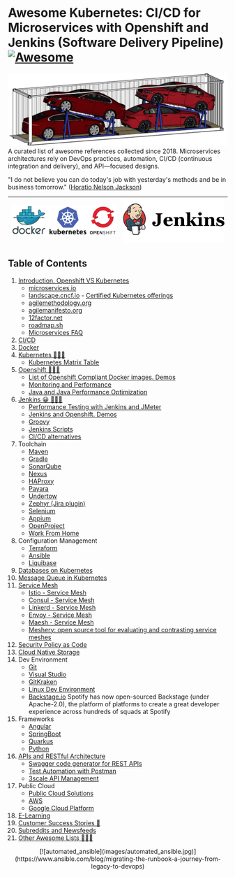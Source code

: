 # Awesome Kubernetes: CI/CD for Microservices with Openshift and Jenkins (Software Delivery Pipeline) [![Awesome](https://cdn.rawgit.com/sindresorhus/awesome/d7305f38d29fed78fa85652e3a63e154dd8e8829/media/badge.svg)](https://github.com/sindresorhus/awesome)

<img alt="Container with cars" src="images/container_with_cars.png"> 
<head>
<meta property="og:image" content="https://awesome-kubernetes.readthedocs.io/images/container_with_cars.png">
</head>
A curated list of awesome references collected since 2018.
Microservices architectures rely on DevOps practices, automation, CI/CD (continuous integration and delivery), and API—focused designs.

"I do not believe you can do today's job with yesterday's methods and be in business tomorrow." ([Horatio Nelson Jackson](https://www.history.com/news/the-first-great-american-road-trip))
<center>

|[![openshift videos](images/docker_kubernetes_openshift.png)](https://www.youtube.com/user/rhopenshift)|[![jenkins videos](images/jenkins-logo.png)](https://www.youtube.com/user/CloudBeesTV)|
|:---:|:---:|

</center>
<div id="player"></div>

## Table of Contents

1. [Introduction. Openshift VS Kubernetes](introduction.md)
    - [microservices.io](https://microservices.io/)
    - [landscape.cncf.io](https://landscape.cncf.io/)
            - [Certified Kubernetes offerings](https://www.cncf.io/certification/software-conformance/)
    - [agilemethodology.org](http://agilemethodology.org/)
    - [agilemanifesto.org](http://agilemanifesto.org/)
    - [12factor.net](https://12factor.net/)
    - [roadmap.sh](https://roadmap.sh/) 
    - [Microservices FAQ](faq.md)
2. [CI/CD](cicd.md)
3. [Docker](docker.md)
4. [Kubernetes 🌟🌟🌟](kubernetes.md)
    - [Kubernetes Matrix Table](matrix-table.md)
5. [Openshift 🌟🌟🌟](openshift.md)
    - [List of Openshift Compliant Docker images. Demos](openshift-compliant-images.md)
    - [Monitoring and Performance](monitoring.md)
    - [Java and Java Performance Optimization](java-and-java-performance-optimization.md)
6. [Jenkins 😀 🌟🌟🌟](jenkins.md)
    - [Performance Testing with Jenkins and JMeter](performance-testing-with-jenkins-and-jmeter.md)
    - [Jenkins and Openshift. Demos](jenkins-and-openshift.md)
    - [Groovy](groovy.md)
    - [Jenkins Scripts](scripts/README.md)
    - [CI/CD alternatives](cicd-alternatives.md)
7. Toolchain
    - [Maven](maven.md)
    - [Gradle](gradle.md)
    - [SonarQube](sonarqube.md)
    - [Nexus](nexus.md)
    - [HAProxy](haproxy.md)
    - [Payara](payara.md)
    - [Undertow](http://undertow.io/)
    - [Zephyr (Jira plugin)](zephyr.md)
    - [Selenium](selenium.md)
    - [Appium](appium.md)
    - [OpenProject](https://www.openproject.org/)
    - [Work From Home](workfromhome.md)
8. Configuration Management
    - [Terraform](terraform.md)
    - [Ansible](ansible.md)
    - [Liquibase](liquibase.md)
9. [Databases on Kubernetes](databases.md)
10. [Message Queue in Kubernetes](message-queue.md)
11. [Service Mesh](servicemesh.md)
    - [Istio - Service Mesh](istio.md)
    - [Consul - Service Mesh](consul.md)
    - [Linkerd - Service Mesh](https://linkerd.io/)
    - [Envoy - Service Mesh](https://www.envoyproxy.io/)
    - [Maesh - Service Mesh](https://containo.us/maesh/)
    - [Meshery: open source tool for evaluating and contrasting service meshes](https://meshery.io/)
12. [Security Policy as Code](securityascode.md)
13. [Cloud Native Storage](storage.md)
14. Dev Environment    
    - [Git](git.md)
    - [Visual Studio](visual-studio.md)
    - [GitKraken](gitkraken.md)
    - [Linux Dev Environment](linux-dev-env.md)
    - [Backstage.io](https://backstage.io/) Spotify has now open-sourced Backstage (under Apache-2.0), the platform of platforms to create a great developer experience across hundreds of squads at Spotify
15. Frameworks
    - [Angular](angular.md)
    - [SpringBoot](SpringBoot.md)
    - [Quarkus](quarkus.md)
    - [Python](python.md)
16. [APIs and RESTful Architecture](apis-and-restful-architecture.md)
    - [Swagger code generator for REST APIs](swagger-code-generator-for-rest-apis.md)
    - [Test Automation with Postman](postman.md)
    - [3scale API Management](3scale.md)
17. Public Cloud
    - [Public Cloud Solutions](public-cloud-solutions.md)
    - [AWS](aws.md)
    - [Google Cloud Platform](GoogleCloudPlatform.md)
18. [E-Learning](elearning.md)
19. [Customer Success Stories 🌟](customer.md)
20. [Subreddits and Newsfeeds](newsfeeds.md)
21. [Other Awesome Lists 🌟🌟🌟](other-awesome-lists.md)

<!-- El fin de la memoria? Documental 
<center>
    
<div class="container">
<iframe src="https://www.youtube.com/embed/tentcmxz3Bo?start=633&end=654" frameborder="0" allowfullscreen class="video"></iframe>	
</div>
</br>
-->
<center>
[![automated_ansible](images/automated_ansible.jpg)](https://www.ansible.com/blog/migrating-the-runbook-a-journey-from-legacy-to-devops)
</center>
